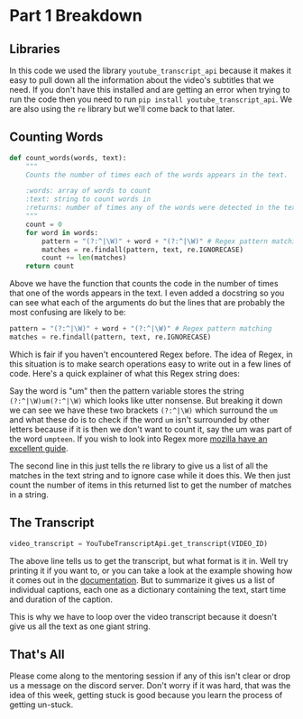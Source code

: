 # Part 1 Breakdown

## Libraries

In this code we used the library `youtube_transcript_api` because it makes it easy to pull down all the information about the video's subtitles that we need. If you don't have this installed and are getting an error when trying to run the code then you need to run `pip install youtube_transcript_api`. We are also using the `re` library but we'll come back to that later.

## Counting Words

```python
def count_words(words, text):
    """
    Counts the number of times each of the words appears in the text.

    :words: array of words to count
    :text: string to count words in
    :returns: number of times any of the words were detected in the text
    """
    count = 0
    for word in words:
        pattern = "(?:^|\W)" + word + "(?:^|\W)" # Regex pattern matching
        matches = re.findall(pattern, text, re.IGNORECASE)
        count += len(matches)
    return count
```

Above we have the function that counts the code in the number of times that one of the words appears in the text. I even added a docstring so you can see what each of the arguments do but the lines that are probably the most confusing are likely to be:

```python
pattern = "(?:^|\W)" + word + "(?:^|\W)" # Regex pattern matching
matches = re.findall(pattern, text, re.IGNORECASE)
```

Which is fair if you haven't encountered Regex before. The idea of Regex, in this situation is to make search operations easy to write out in a few lines of code. Here's a quick explainer of what this Regex string does:

Say the word is "um" then the pattern variable stores the string `(?:^|\W)um(?:^|\W)` which looks like utter nonsense. But breaking it down we can see we have these two brackets `(?:^|\W)` which surround the `um` and what these do is to check if the word `um` isn't surrounded by other letters because if it is then we don't want to count it, say the um was part of the word `umpteen`. If you wish to look into Regex more [mozilla have an excellent guide](https://developer.mozilla.org/en-US/docs/Web/JavaScript/Guide/Regular_Expressions).

The second line in this just tells the re library to give us a list of all the matches in the text string and to ignore case while it does this. We then just count the number of items in this returned list to get the number of matches in a string.

## The Transcript

```python
video_transcript = YouTubeTranscriptApi.get_transcript(VIDEO_ID)
```

The above line tells us to get the transcript, but what format is it in. Well try printing it if you want to, or you can take a look at the example showing how it comes out in the [documentation](https://pypi.org/project/youtube-transcript-api/). But to summarize it gives us a list of individual captions, each one as a dictionary containing the text, start time and duration of the caption.

This is why we have to loop over the video transcript because it doesn't give us all the text as one giant string.

## That's All

Please come along to the mentoring session if any of this isn't clear or drop us a message on the discord server. Don't worry if it was hard, that was the idea of this week, getting stuck is good because you learn the process of getting un-stuck.